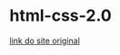 # html-css-2.0

<a href="https://jader-henrique-dos-santos.github.io/html-css-2.0/">link do site original</a>
